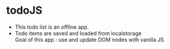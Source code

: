 # todoJS

- This todo list is an offline app.
- Todo items are saved and loaded from localstorage<br>
  Goal of this app : use and update DOM nodes with vanilla JS
